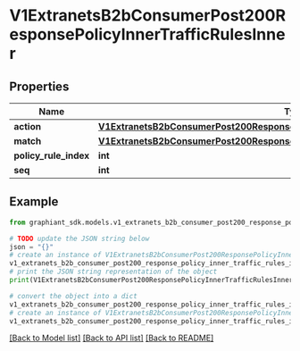 # V1ExtranetsB2bConsumerPost200ResponsePolicyInnerTrafficRulesInner


## Properties

Name | Type | Description | Notes
------------ | ------------- | ------------- | -------------
**action** | [**V1ExtranetsB2bConsumerPost200ResponsePolicyInnerTrafficRulesInnerAction**](V1ExtranetsB2bConsumerPost200ResponsePolicyInnerTrafficRulesInnerAction.md) |  | [optional] 
**match** | [**V1ExtranetsB2bConsumerPost200ResponsePolicyInnerInboundSecurityRulesInnerMatch**](V1ExtranetsB2bConsumerPost200ResponsePolicyInnerInboundSecurityRulesInnerMatch.md) |  | [optional] 
**policy_rule_index** | **int** |  | [optional] 
**seq** | **int** |  | [optional] 

## Example

```python
from graphiant_sdk.models.v1_extranets_b2b_consumer_post200_response_policy_inner_traffic_rules_inner import V1ExtranetsB2bConsumerPost200ResponsePolicyInnerTrafficRulesInner

# TODO update the JSON string below
json = "{}"
# create an instance of V1ExtranetsB2bConsumerPost200ResponsePolicyInnerTrafficRulesInner from a JSON string
v1_extranets_b2b_consumer_post200_response_policy_inner_traffic_rules_inner_instance = V1ExtranetsB2bConsumerPost200ResponsePolicyInnerTrafficRulesInner.from_json(json)
# print the JSON string representation of the object
print(V1ExtranetsB2bConsumerPost200ResponsePolicyInnerTrafficRulesInner.to_json())

# convert the object into a dict
v1_extranets_b2b_consumer_post200_response_policy_inner_traffic_rules_inner_dict = v1_extranets_b2b_consumer_post200_response_policy_inner_traffic_rules_inner_instance.to_dict()
# create an instance of V1ExtranetsB2bConsumerPost200ResponsePolicyInnerTrafficRulesInner from a dict
v1_extranets_b2b_consumer_post200_response_policy_inner_traffic_rules_inner_from_dict = V1ExtranetsB2bConsumerPost200ResponsePolicyInnerTrafficRulesInner.from_dict(v1_extranets_b2b_consumer_post200_response_policy_inner_traffic_rules_inner_dict)
```
[[Back to Model list]](../README.md#documentation-for-models) [[Back to API list]](../README.md#documentation-for-api-endpoints) [[Back to README]](../README.md)


